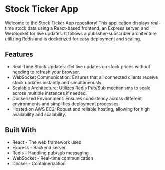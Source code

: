 # **Stock Ticker App**
Welcome to the Stock Ticker App repository! This application displays real-time stock data using a React-based frontend, an Express server, and WebSocket for live updates. It follows a publisher-subscriber architecture utilizing Redis and is dockerized for easy deployment and scaling.

## Features
- Real-Time Stock Updates: Get live updates on stock prices without needing to refresh your browser.
- WebSocket Communication: Ensures that all connected clients receive stock updates instantly and simultaneously.
- Scalable Architecture: Utilizes Redis Pub/Sub mechanisms to scale across multiple instances if needed.
- Dockerized Environment: Ensures consistency across different environments and simplifies deployment processes.
- Hosted on AWS EC2: Robust and reliable hosting, allowing for high availability and scalability.

## Built With
- React - The web framework used
- Express - Backend server
- Redis - Handling pub/sub messaging
- WebSocket - Real-time communication
- Docker - Containerization
